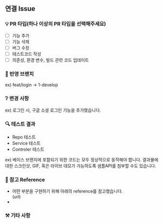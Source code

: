 ## 연결 Issue 

### 💡 PR 타입(하나 이상의 PR 타입을 선택해주세요)
* [ ] 기능 추가
* [ ] 기능 삭제
* [ ] 버그 수정
* [ ] 테스트코드 작성
* [ ] 의존성, 환경 변수, 빌드 관련 코드 업데이트

### 📲 반영 브랜치
ex) feat/login -> 1-develop


### ❔ 변경 사항
ex) 로그인 시, 구글 소셜 로그인 기능을 추가했습니다.

### 🔍 테스트 결과
- Repo 테스트
- Service 테스트
- Controler 테스트

ex) 베이스 브랜치에 포함되기 위한 코드는 모두 정상적으로 동작해야 합니다. 결과물에 대한 스크린샷, GIF, 혹은 라이브 데모가 가능하도록 샘플API를 첨부할 수도 있습니다.

### 📰 참고 Reference
- 어떤 부분을 구현하기 위해 아래의 reference를 참고했습니다.
<br> (url)
- 
### ⚒️ 기타 사항


